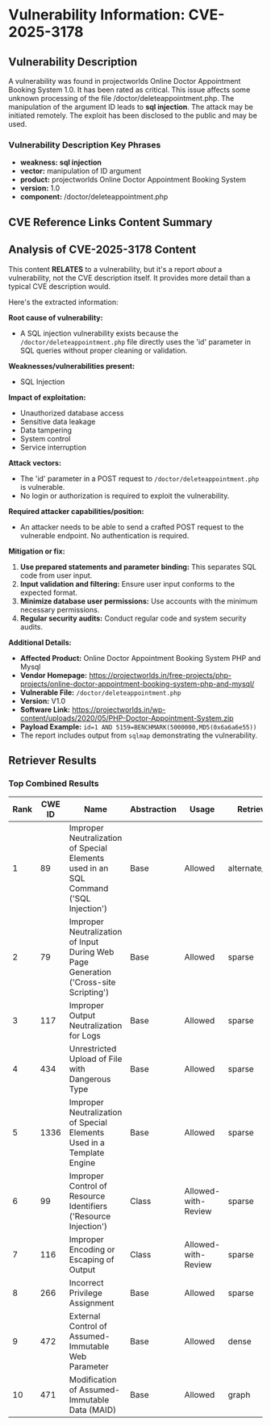 # Vulnerability Information: CVE-2025-3178

## Vulnerability Description
A vulnerability was found in projectworlds Online Doctor Appointment Booking System 1.0. It has been rated as critical. This issue affects some unknown processing of the file /doctor/deleteappointment.php. The manipulation of the argument ID leads to **sql injection**. The attack may be initiated remotely. The exploit has been disclosed to the public and may be used.

### Vulnerability Description Key Phrases
- **weakness:** **sql injection**
- **vector:** manipulation of ID argument
- **product:** projectworlds Online Doctor Appointment Booking System
- **version:** 1.0
- **component:** /doctor/deleteappointment.php

## CVE Reference Links Content Summary
## Analysis of CVE-2025-3178 Content

This content **RELATES** to a vulnerability, but it's a report *about* a vulnerability, not the CVE description itself. It provides more detail than a typical CVE description would.

Here's the extracted information:

**Root cause of vulnerability:**

*   A SQL injection vulnerability exists because the `/doctor/deleteappointment.php` file directly uses the 'id' parameter in SQL queries without proper cleaning or validation.

**Weaknesses/vulnerabilities present:**

*   SQL Injection

**Impact of exploitation:**

*   Unauthorized database access
*   Sensitive data leakage
*   Data tampering
*   System control
*   Service interruption

**Attack vectors:**

*   The 'id' parameter in a POST request to `/doctor/deleteappointment.php` is vulnerable.
*   No login or authorization is required to exploit the vulnerability.

**Required attacker capabilities/position:**

*   An attacker needs to be able to send a crafted POST request to the vulnerable endpoint. No authentication is required.

**Mitigation or fix:**

1.  **Use prepared statements and parameter binding:** This separates SQL code from user input.
2.  **Input validation and filtering:**  Ensure user input conforms to the expected format.
3.  **Minimize database user permissions:** Use accounts with the minimum necessary permissions.
4.  **Regular security audits:** Conduct regular code and system security audits.

**Additional Details:**

*   **Affected Product:** Online Doctor Appointment Booking System PHP and Mysql
*   **Vendor Homepage:** <https://projectworlds.in/free-projects/php-projects/online-doctor-appointment-booking-system-php-and-mysql/>
*   **Vulnerable File:** `/doctor/deleteappointment.php`
*   **Version:** V1.0
*   **Software Link:** <https://projectworlds.in/wp-content/uploads/2020/05/PHP-Doctor-Appointment-System.zip>
*   **Payload Example:** `id=1 AND 5159=BENCHMARK(5000000,MD5(0x6a6a6e55))`
*   The report includes output from `sqlmap` demonstrating the vulnerability.

## Retriever Results

### Top Combined Results

| Rank | CWE ID | Name | Abstraction | Usage  | Retrievers | Individual Scores |
|------|--------|------|-------------|-------|------------|-------------------|
| 1 | 89 | Improper Neutralization of Special Elements used in an SQL Command ('SQL Injection') | Base | Allowed | alternate_terms | 1.000 |
| 2 | 79 | Improper Neutralization of Input During Web Page Generation ('Cross-site Scripting') | Base | Allowed | sparse | 0.398 |
| 3 | 117 | Improper Output Neutralization for Logs | Base | Allowed | sparse | 0.369 |
| 4 | 434 | Unrestricted Upload of File with Dangerous Type | Base | Allowed | sparse | 0.324 |
| 5 | 1336 | Improper Neutralization of Special Elements Used in a Template Engine | Base | Allowed | sparse | 0.321 |
| 6 | 99 | Improper Control of Resource Identifiers ('Resource Injection') | Class | Allowed-with-Review | sparse | 0.317 |
| 7 | 116 | Improper Encoding or Escaping of Output | Class | Allowed-with-Review | sparse | 0.300 |
| 8 | 266 | Incorrect Privilege Assignment | Base | Allowed | sparse | 0.299 |
| 9 | 472 | External Control of Assumed-Immutable Web Parameter | Base | Allowed | dense | 0.572 |
| 10 | 471 | Modification of Assumed-Immutable Data (MAID) | Base | Allowed | graph | 0.003 |

